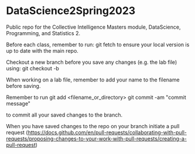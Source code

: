 # DataScience2Spring2023
Public repo for the Collective Intelligence Masters module, DataScience, Programming, and Statistics 2.

Before each class, remember to run:
    git fetch
to ensure your local version is up to date with the main repo.

Checkout a new branch before you save any changes (e.g. the lab file) using:
    git checkout -b <newbranchname>

When working on a lab file, remember to add your name to the filename before saving.

Remember to run 
    git add <filename_or_directory>
    git commit -am "commit message"

to commit all your saved changes to the branch.

When you have saved changes to the repo on your branch initiate a pull request (https://docs.github.com/en/pull-requests/collaborating-with-pull-requests/proposing-changes-to-your-work-with-pull-requests/creating-a-pull-request)



